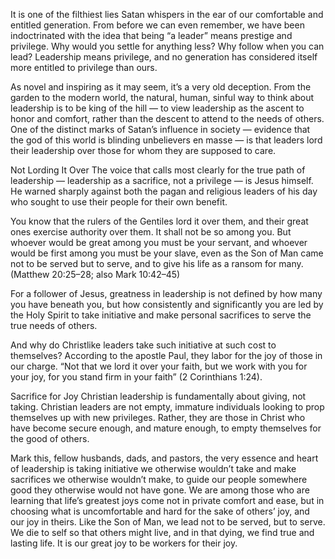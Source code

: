 It is one of the filthiest lies Satan whispers in the ear of our comfortable and entitled generation. From before we can even remember, we have been indoctrinated with the idea that being “a leader” means prestige and privilege. Why would you settle for anything less? Why follow when you can lead? Leadership means privilege, and no generation has considered itself more entitled to privilege than ours.

As novel and inspiring as it may seem, it’s a very old deception. From the garden to the modern world, the natural, human, sinful way to think about leadership is to be king of the hill — to view leadership as the ascent to honor and comfort, rather than the descent to attend to the needs of others. One of the distinct marks of Satan’s influence in society — evidence that the god of this world is blinding unbelievers en masse — is that leaders lord their leadership over those for whom they are supposed to care.

Not Lording It Over
The voice that calls most clearly for the true path of leadership — leadership as a sacrifice, not a privilege — is Jesus himself. He warned sharply against both the pagan and religious leaders of his day who sought to use their people for their own benefit.

You know that the rulers of the Gentiles lord it over them, and their great ones exercise authority over them. It shall not be so among you. But whoever would be great among you must be your servant, and whoever would be first among you must be your slave, even as the Son of Man came not to be served but to serve, and to give his life as a ransom for many. (Matthew 20:25–28; also Mark 10:42–45)

For a follower of Jesus, greatness in leadership is not defined by how many you have beneath you, but how consistently and significantly you are led by the Holy Spirit to take initiative and make personal sacrifices to serve the true needs of others.

And why do Christlike leaders take such initiative at such cost to themselves? According to the apostle Paul, they labor for the joy of those in our charge. “Not that we lord it over your faith, but we work with you for your joy, for you stand firm in your faith” (2 Corinthians 1:24).

Sacrifice for Joy
Christian leadership is fundamentally about giving, not taking. Christian leaders are not empty, immature individuals looking to prop themselves up with new privileges. Rather, they are those in Christ who have become secure enough, and mature enough, to empty themselves for the good of others.

Mark this, fellow husbands, dads, and pastors, the very essence and heart of leadership is taking initiative we otherwise wouldn’t take and make sacrifices we otherwise wouldn’t make, to guide our people somewhere good they otherwise would not have gone. We are among those who are learning that life’s greatest joys come not in private comfort and ease, but in choosing what is uncomfortable and hard for the sake of others’ joy, and our joy in theirs. Like the Son of Man, we lead not to be served, but to serve. We die to self so that others might live, and in that dying, we find true and lasting life. It is our great joy to be workers for their joy.

